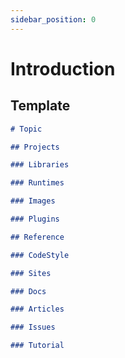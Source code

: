 ```yaml
---
sidebar_position: 0
---
```

# Introduction

## Template

```markdown
# Topic

## Projects

### Libraries

### Runtimes

### Images

### Plugins

## Reference

### CodeStyle

### Sites

### Docs

### Articles

### Issues

### Tutorial
```